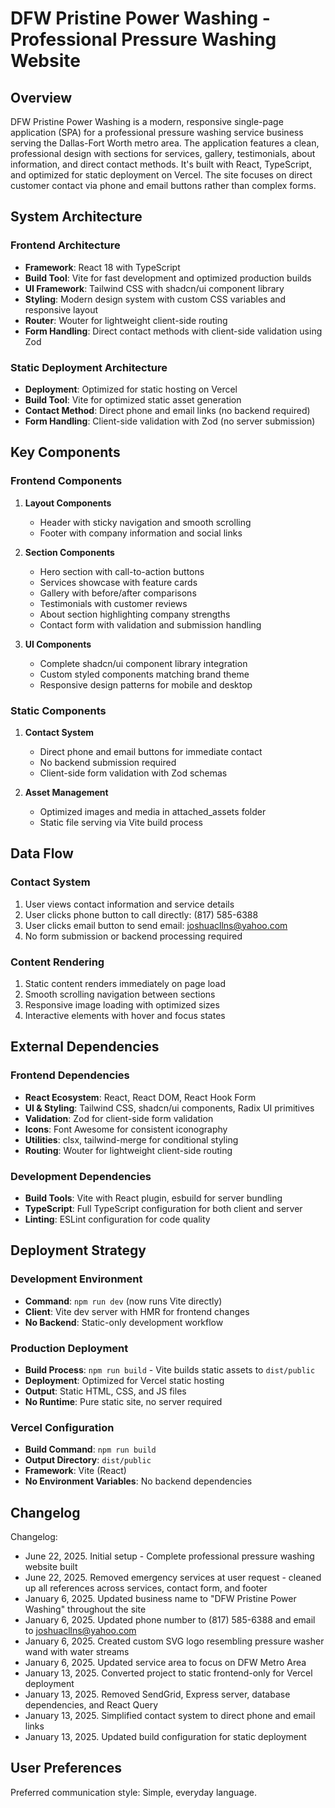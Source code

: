 # DFW Pristine Power Washing - Professional Pressure Washing Website

## Overview

DFW Pristine Power Washing is a modern, responsive single-page application (SPA) for a professional pressure washing service business serving the Dallas-Fort Worth metro area. The application features a clean, professional design with sections for services, gallery, testimonials, about information, and direct contact methods. It's built with React, TypeScript, and optimized for static deployment on Vercel. The site focuses on direct customer contact via phone and email buttons rather than complex forms.

## System Architecture

### Frontend Architecture
- **Framework**: React 18 with TypeScript
- **Build Tool**: Vite for fast development and optimized production builds
- **UI Framework**: Tailwind CSS with shadcn/ui component library
- **Styling**: Modern design system with custom CSS variables and responsive layout
- **Router**: Wouter for lightweight client-side routing
- **Form Handling**: Direct contact methods with client-side validation using Zod

### Static Deployment Architecture
- **Deployment**: Optimized for static hosting on Vercel
- **Build Tool**: Vite for optimized static asset generation
- **Contact Method**: Direct phone and email links (no backend required)
- **Form Handling**: Client-side validation with Zod (no server submission)

## Key Components

### Frontend Components
1. **Layout Components**
   - Header with sticky navigation and smooth scrolling
   - Footer with company information and social links

2. **Section Components**
   - Hero section with call-to-action buttons
   - Services showcase with feature cards
   - Gallery with before/after comparisons
   - Testimonials with customer reviews
   - About section highlighting company strengths
   - Contact form with validation and submission handling

3. **UI Components**
   - Complete shadcn/ui component library integration
   - Custom styled components matching brand theme
   - Responsive design patterns for mobile and desktop

### Static Components
1. **Contact System**
   - Direct phone and email buttons for immediate contact
   - No backend submission required
   - Client-side form validation with Zod schemas

2. **Asset Management**
   - Optimized images and media in attached_assets folder
   - Static file serving via Vite build process

## Data Flow

### Contact System
1. User views contact information and service details
2. User clicks phone button to call directly: (817) 585-6388
3. User clicks email button to send email: joshuacllns@yahoo.com
4. No form submission or backend processing required

### Content Rendering
1. Static content renders immediately on page load
2. Smooth scrolling navigation between sections
3. Responsive image loading with optimized sizes
4. Interactive elements with hover and focus states

## External Dependencies

### Frontend Dependencies
- **React Ecosystem**: React, React DOM, React Hook Form
- **UI & Styling**: Tailwind CSS, shadcn/ui components, Radix UI primitives
- **Validation**: Zod for client-side form validation
- **Icons**: Font Awesome for consistent iconography
- **Utilities**: clsx, tailwind-merge for conditional styling
- **Routing**: Wouter for lightweight client-side routing

### Development Dependencies
- **Build Tools**: Vite with React plugin, esbuild for server bundling
- **TypeScript**: Full TypeScript configuration for both client and server
- **Linting**: ESLint configuration for code quality

## Deployment Strategy

### Development Environment
- **Command**: `npm run dev` (now runs Vite directly)
- **Client**: Vite dev server with HMR for frontend changes
- **No Backend**: Static-only development workflow

### Production Deployment
- **Build Process**: `npm run build` - Vite builds static assets to `dist/public`
- **Deployment**: Optimized for Vercel static hosting
- **Output**: Static HTML, CSS, and JS files
- **No Runtime**: Pure static site, no server required

### Vercel Configuration
- **Build Command**: `npm run build`
- **Output Directory**: `dist/public`
- **Framework**: Vite (React)
- **No Environment Variables**: No backend dependencies

## Changelog

Changelog:
- June 22, 2025. Initial setup - Complete professional pressure washing website built
- June 22, 2025. Removed emergency services at user request - cleaned up all references across services, contact form, and footer
- January 6, 2025. Updated business name to "DFW Pristine Power Washing" throughout the site
- January 6, 2025. Updated phone number to (817) 585-6388 and email to joshuacllns@yahoo.com
- January 6, 2025. Created custom SVG logo resembling pressure washer wand with water streams
- January 6, 2025. Updated service area to focus on DFW Metro Area
- January 13, 2025. Converted project to static frontend-only for Vercel deployment
- January 13, 2025. Removed SendGrid, Express server, database dependencies, and React Query
- January 13, 2025. Simplified contact system to direct phone and email links
- January 13, 2025. Updated build configuration for static deployment

## User Preferences

Preferred communication style: Simple, everyday language.